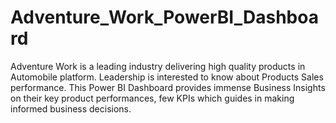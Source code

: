 # Adventure_Work_PowerBI_Dashboard
Adventure Work is a leading industry delivering high quality products in Automobile platform. Leadership is interested to know about Products Sales performance. This Power BI Dashboard provides immense Business Insights on their key product performances, few KPIs which guides in making informed business decisions.
